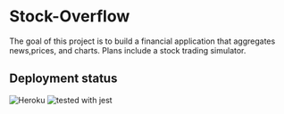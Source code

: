 # Stock-Overflow

The goal of this project is to build a financial application that aggregates news,prices, and charts. Plans include a stock trading simulator.


## Deployment status
![Heroku](https://heroku-badge.herokuapp.com/?app=morning-temple-63814)
![tested with jest](https://img.shields.io/badge/tested_with-jest-99424f.svg)


